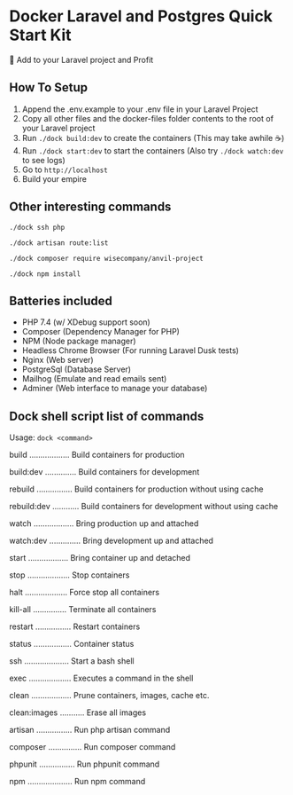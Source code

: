 # Docker Laravel and Postgres Quick Start Kit

🚀 Add to your Laravel project and Profit

## How To Setup

1. Append the .env.example to your .env file in your Laravel Project
2. Copy all other files and the docker-files folder contents to the root of your Laravel project
3. Run `./dock build:dev` to create the containers (This may take awhile ☕️)
4. Run `./dock start:dev` to start the containers (Also try `./dock watch:dev` to see logs)
5. Go to `http://localhost`
6. Build your empire

## Other interesting commands

`./dock ssh php`

`./dock artisan route:list`

`./dock composer require wisecompany/anvil-project`

`./dock npm install`

## Batteries included

- PHP 7.4 (w/ XDebug support soon)
- Composer (Dependency Manager for PHP)
- NPM (Node package manager)
- Headless Chrome Browser (For running Laravel Dusk tests)
- Nginx (Web server)
- PostgreSql (Database Server)
- Mailhog (Emulate and read emails sent)
- Adminer (Web interface to manage your database)

## Dock shell script list of commands

Usage: `dock <command>`

build .................. Build containers for production

build:dev .............. Build containers for development

rebuild ................ Build containers for production without using cache

rebuild:dev ............ Build containers for development without using cache

watch .................. Bring production up and attached

watch:dev .............. Bring development up and attached

start .................. Bring container up and detached

stop ................... Stop containers

halt ................... Force stop all containers

kill-all ............... Terminate all containers

restart ................ Restart containers

status ................. Container status

ssh .................... Start a bash shell

exec ................... Executes a command in the shell

clean .................. Prune containers, images, cache etc.

clean:images ........... Erase all images

artisan ................ Run php artisan command

composer ............... Run composer command

phpunit ................ Run phpunit command

npm .................... Run npm command
